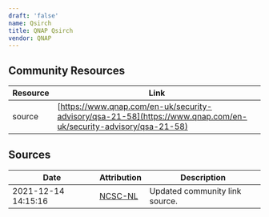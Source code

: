 ```yaml
---
draft: 'false'
name: Qsirch
title: QNAP Qsirch
vendor: QNAP
---
```



## Community Resources
| Resource | Link |
| --- | --- |
| source | [https://www.qnap.com/en-uk/security-advisory/qsa-21-58](https://www.qnap.com/en-uk/security-advisory/qsa-21-58) |


## Sources
| Date | Attribution | Description |
| --- | --- | --- |
| 2021-12-14 14:15:16 | [NCSC-NL](https://github.com/NCSC-NL/log4shell/blob/main/software/README.md) | Updated community link source.  |
